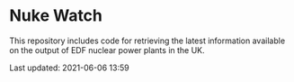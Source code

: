 # Nuke Watch

This repository includes code for retrieving the latest information available on the output of EDF nuclear power plants in the UK.

Last updated: 2021-06-06 13:59